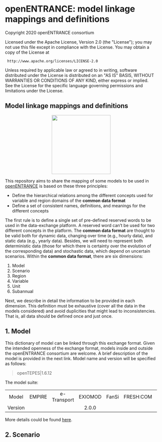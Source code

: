 # openENTRANCE: model linkage mappings and definitions

Copyright 2020 openENTRANCE consortium

   Licensed under the Apache License, Version 2.0 (the "License");
   you may not use this file except in compliance with the License.
   You may obtain a copy of the License at

     http://www.apache.org/licenses/LICENSE-2.0

   Unless required by applicable law or agreed to in writing, software
   distributed under the License is distributed on an "AS IS" BASIS,
   WITHOUT WARRANTIES OR CONDITIONS OF ANY KIND, either express or implied.
   See the License for the specific language governing permissions and
   limitations under the License.

## Model linkage mappings and definitions

<p align="center">
  <img width="195" height="195" src="https://github.com/openENTRANCE/model-linkage/blob/master/assets/Models.png">
</p>

This repository aims to share the mapping of some models to be used in [openENTRANCE](https://openentrance.eu/) is based on these three principles:

* Define the hierarchical relations among the different concepts used for variable and region domains of the **common data format**
* Define a set of consistent names, definitions, and meanings for the different concepts

The first rule is to define a single set of pre-defined reserved words to be used in the data-exchange platform. A reserved word can’t be used for two different concepts in the platform.
The **common data format** are thought to be valid both for dynamic data, changing over time (e.g., hourly data), and static data (e.g., yearly data). Besides, we will need to represent both deterministic data (those for which there is certainty over the evolution of the corresponding data) and stochastic data, which depend on uncertain scenarios.
Within the **common data format**, there are six dimensions:

1.	Model
2.	Scenario
3.	Region
4.	Variable
5.	Unit
6.	Subannual

Next, we describe in detail the information to be provided in each dimension. This definition must be exhaustive (cover all the data in the models considered) and avoid duplicities that might lead to inconsistencies. That is, all data should be defined once and just once.

## 1. Model
This dictionary of model can be linked through this exchange format. Given the intended openness of the exchange format, models inside and outside the openENTRANCE consortium are welcome. A brief description of the model is provided in the next link. Model name and version will be specified as follows:

> openTEPES|1.6.12

The model suite:

|         |        |             |         |       |           |             |      |           |        |         |          |          |
| :-----: | :----: | :---------: | :-----: | :---: | :-------: | :---------: | :--: | :-------: | :----: | :-----: | :------: | :------: |
|  Model  | EMPIRE | e-Transport | EXIOMOD | FanSi | FRESH:COM | GENeSYS:MOD | HERO | openTEPES | OSCARS | Plan4EU | REMES-EU | SCOPE-SD |
| Version |        |             |  2.0.0  |       |           |             |      |  1.6.12   |        |         |          |          |

More details could be found [here](Model/ModelDictionary.md).

## 2. Scenario

<!-- <table>
<tr><th>Table 1 Heading 1 </th><th>Table 1 Heading 2</th></tr>
<tr><td>

|Table 1| Middle | Table 2|
|--|--|--|
|a| not b|and c |

</td><td>

|b|1|2|3|
|--|--|--|--|
|a|s|d|f|

</td></tr> </table> -->
